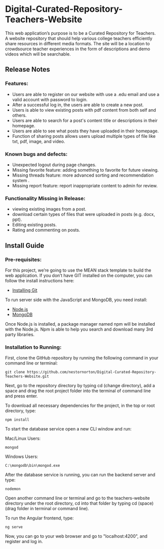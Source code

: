 # Digital-Curated-Repository-Teachers-Website

This web application’s purpose is to be a Curated Repository for Teachers. A website repository that should help various college teachers efficiently share resources in different media formats. The site will be a location to crowdsource teacher experiences in the form of descriptions and demo videos which will be searchable.


## Release Notes

### Features:

* Users are able to register on our website with use a .edu email and use a valid account with password to login. 
* After a successful log in, the users are able to create a new post.
* Users is able to view existing posts with pdf content from both self and others.
* Users are able to search for a post's content title or descriptions in their homepage.
* Users are able to see what posts they have uploaded in their homepage. 
* Function of sharing posts allows users upload multiple types of file like txt, pdf, image, and video.
   
### Known bugs and defects:

* Unexpected logout during page changes.
* Missing favorite feature: adding something to favorite for future viewing.
* Missing threads feature: more advanced sorting and recommendation system .
* Missing report feature: report inappropriate content to admin for review.

### Functionality Missing in Release:

* viewing existing images from a post.
* download certain types of files that were uploaded in posts (e.g. docx, ppt).
* Editing existing posts.
* Rating and commenting on posts.


## Install Guide  

### Pre-requisites:
 
For this project, we’re going to use the MEAN stack template to build the web application.
If you don’t have GIT installed on the computer, you can follow the install instructions here:

* [Installing Git](https://git-scm.com/book/en/v2/Getting-Started-Installing-Git)

To run server side with the JavaScript and MongoDB, you need install:

* [Node.js](https://nodejs.org/)
* [MongoDB](https://www.mongodb.com/)

Once Node.js is installed, a package manager named npm will be installed with the Node.js. Npm is able to help you search and download many 3rd party libraries.
 
### Installation to Running:
 
First, clone the GitHub repository by running the following command in your command line or terminal:

```
git clone https://github.com/nestornorton/Digital-Curated-Repository-Teachers-Website.git
``` 

Next, go to the repository directory by typing 
cd (change directory), add a space and drag the root project folder into the terminal of command line and press enter.

To download all necessary dependencies for the project, in the top or root directory, type:

```
npm install
```
To start the database service open a new CLI window and run:

Mac/Linux Users:

```
mongod
```
Windows Users:

```
C:\mongodb\bin\mongod.exe
```
After the database service is running, you can run the backend server and type:

``` 
nodemon  
```
Open another command line or terminal and go to the teachers-website directory under the root directory, cd into that folder by typing cd (space) (drag folder in terminal or command line).
 
To run the Angular frontend, type:

``` 
ng serve
```   
Now, you can go to your web browser and go to "localhost:4200", and register and log in.




